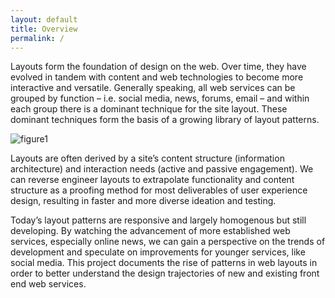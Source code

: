 ```yaml
---
layout: default
title: Overview
permalink: /
---
```


Layouts form the foundation of design on the web. Over time, they have evolved in tandem with content and web technologies to become more interactive and versatile. Generally speaking, all web services can be grouped by function – i.e. social media, news, forums, email – and within each group there is a dominant technique for the site layout. These dominant techniques form the basis of a growing library of layout patterns.

![figure1](../images/figure1.png)

Layouts are often derived by a site’s content structure (information architecture) and interaction needs (active and passive engagement). We can reverse engineer layouts to extrapolate  functionality and content structure as a proofing method for most deliverables of user experience design, resulting in faster and more diverse ideation and testing.

Today’s layout patterns are responsive and largely homogenous but still developing. By watching the advancement of more established web services, especially online news, we can gain a perspective on the trends of development and speculate on improvements for younger services, like social media.
This project documents the rise of patterns in web layouts in order to better understand the design trajectories of new and existing front end web services.
